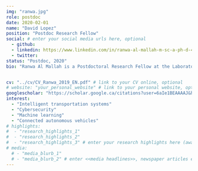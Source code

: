 ```yaml
---
img: "ranwa.jpg"
role: postdoc
date: 2020-02-01
name: "David Lopez"
position: "Postdoc Research Fellow"
social: # enter your social media urls here, optional
  - github:
  - linkedin: https://www.linkedin.com/in/ranwa-al-mallah-m-sc-a-ph-d-42112791/
  - twitter:
status: "Postdoc, 2020"
bio: "Ranwa Al Mallah is a Postdoctoral Research Fellow at the Laboratory of Innovations in Transportation at Ryerson University working under the supervision of Dr. Bilal Farooq. Ranwa completed her Bachelor and Master’s degree at Polytechnique Montreal in 2008 and she specialized in telecommunications and networking. She earned her Ph.D. in Computer Science from the department of Computer and Software Engineering in 2018. Her research on vehicular networks and traffic safety and efficiency applications led to her thesis: "Traffic congestion analysis via connected vehicles", where she applied artificial intelligence techniques to solve different problems in this field of application. She has over eight years of industry experience in IT and telecommunications project management. Her current research goal is to develop multidisciplinary, secure and highly intelligent solutions for the planning, design and operation of intelligent transportation systems.


cv: "../cv/CV_Ranwa_2019_EN.pdf" # link to your CV online, optional
# website: "your_personal_website" # link to your personal website, optional
googlescholar: "https://scholar.google.ca/citations?user=6aIe1BEAAAAJ&hl=fr&oi=ao" # link to your google scholar profile, optional
interest:
  - "Intelligent transportation systems"
  - "Cybersecurity"
  - "Machine learning" 
  - "Connected autonomous vehicles"
# highlights:
#  - "research_highlights_1"
#  - "research_highlights_2"
#  - "research_highlights_3" # enter your research highlights here (awards, achievements, etc.), optional
# media:
  # - "media_blurb_1"
  # - "media_blurb_2" # enter <<media headlines>>, newspaper articles etc...
---
```

